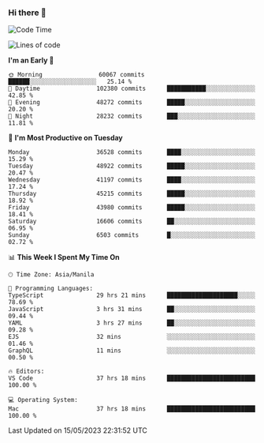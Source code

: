 ### Hi there 👋

<!--START_SECTION:waka-->
![Code Time](http://img.shields.io/badge/Code%20Time-3%2C952%20hrs%2053%20mins-blue)

![Lines of code](https://img.shields.io/badge/From%20Hello%20World%20I%27ve%20Written-99.1%20million%20lines%20of%20code-blue)

**I'm an Early 🐤** 

```text
🌞 Morning                60067 commits       ██████░░░░░░░░░░░░░░░░░░░   25.14 % 
🌆 Daytime                102380 commits      ███████████░░░░░░░░░░░░░░   42.85 % 
🌃 Evening                48272 commits       █████░░░░░░░░░░░░░░░░░░░░   20.20 % 
🌙 Night                  28232 commits       ███░░░░░░░░░░░░░░░░░░░░░░   11.81 % 
```
📅 **I'm Most Productive on Tuesday** 

```text
Monday                   36528 commits       ████░░░░░░░░░░░░░░░░░░░░░   15.29 % 
Tuesday                  48922 commits       █████░░░░░░░░░░░░░░░░░░░░   20.47 % 
Wednesday                41197 commits       ████░░░░░░░░░░░░░░░░░░░░░   17.24 % 
Thursday                 45215 commits       █████░░░░░░░░░░░░░░░░░░░░   18.92 % 
Friday                   43980 commits       █████░░░░░░░░░░░░░░░░░░░░   18.41 % 
Saturday                 16606 commits       ██░░░░░░░░░░░░░░░░░░░░░░░   06.95 % 
Sunday                   6503 commits        █░░░░░░░░░░░░░░░░░░░░░░░░   02.72 % 
```


📊 **This Week I Spent My Time On** 

```text
🕑︎ Time Zone: Asia/Manila

💬 Programming Languages: 
TypeScript               29 hrs 21 mins      ████████████████████░░░░░   78.69 % 
JavaScript               3 hrs 31 mins       ██░░░░░░░░░░░░░░░░░░░░░░░   09.44 % 
YAML                     3 hrs 27 mins       ██░░░░░░░░░░░░░░░░░░░░░░░   09.28 % 
EJS                      32 mins             ░░░░░░░░░░░░░░░░░░░░░░░░░   01.46 % 
GraphQL                  11 mins             ░░░░░░░░░░░░░░░░░░░░░░░░░   00.50 % 

🔥 Editors: 
VS Code                  37 hrs 18 mins      █████████████████████████   100.00 % 

💻 Operating System: 
Mac                      37 hrs 18 mins      █████████████████████████   100.00 % 
```


 Last Updated on 15/05/2023 22:31:52 UTC
<!--END_SECTION:waka-->


<!--
**rad182/rad182** is a ✨ _special_ ✨ repository because its `README.md` (this file) appears on your GitHub profile.

Here are some ideas to get you started:

- 🔭 I’m currently working on ...
- 🌱 I’m currently learning ...
- 👯 I’m looking to collaborate on ...
- 🤔 I’m looking for help with ...
- 💬 Ask me about ...
- 📫 How to reach me: ...
- 😄 Pronouns: ...
- ⚡ Fun fact: ...
-->
